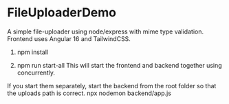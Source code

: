 # FileUploaderDemo

A simple file-uploader using node/express with mime type validation. Frontend uses Angular 16 and TailwindCSS.

1. npm install

2. npm run start-all 
This will start the frontend and backend together using concurrently.

If you start them separately, start the backend from the root folder so that the uploads path is correct.
npx nodemon backend/app.js
